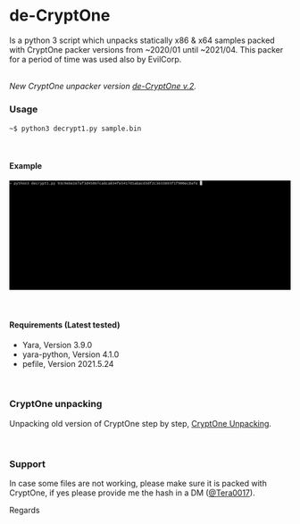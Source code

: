 de-CryptOne
==============

Is a python 3 script which unpacks statically x86 & x64 samples packed with CryptOne packer versions from ~2020/01 until ~2021/04. This packer for a period of time was used also by EvilCorp.

\
*New CryptOne unpacker version [de-CryptOne v.2](https://github.com/Tera0017/de-CryptOne-v2).*


### Usage

```
~$ python3 decrypt1.py sample.bin
```

&nbsp;
#### Example

![](images/x64.gif)

&nbsp;
#### Requirements (Latest tested)

* Yara, Version 3.9.0
* yara-python, Version 4.1.0
* pefile, Version 2021.5.24

&nbsp;
### CryptOne unpacking

Unpacking old version of CryptOne step by step, [CryptOne Unpacking](https://github.com/Tera0017/de-CryptOne/blob/main/CryptOne_Unpacking.md).

&nbsp;
### Support

In case some files are not working, please make sure it is packed with CryptOne, if yes please provide me the hash in a DM ([@Tera0017](https://twitter.com/tera0017)).

Regards
